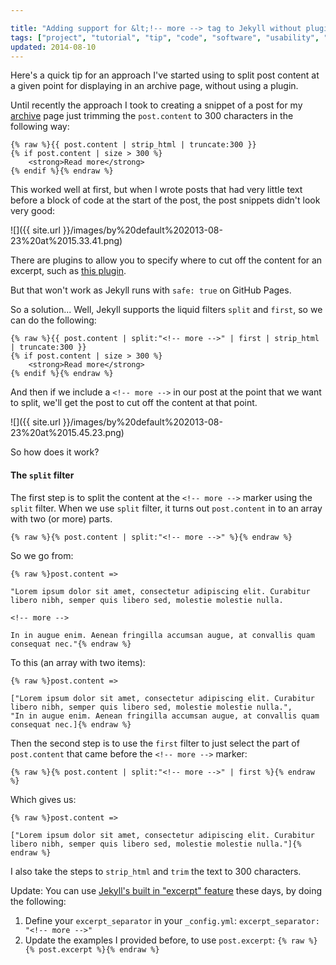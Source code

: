 ```yaml
---

title: "Adding support for &lt;!-- more --> tag to Jekyll without plugins"
tags: ["project", "tutorial", "tip", "code", "software", "usability", "development", "jekyll"]
updated: 2014-08-10
---
```

Here's a quick tip for an approach I've started using to split post content at a given point for displaying in an archive page, without using a plugin.

<!-- more -->

Until recently the approach I took to creating a snippet of a post for my [archive](/archive.html) page just trimming the `post.content` to 300 characters in the following way:

```liquid
{% raw %}{{ post.content | strip_html | truncate:300 }}
{% if post.content | size > 300 %}
    <strong>Read more</strong>
{% endif %}{% endraw %}
```

This worked well at first, but when I wrote posts that had very little text before a block of code at the start of the post, the post snippets didn't look very good:

![]({{ site.url }}/images/by%20default%202013-08-23%20at%2015.33.41.png)

There are plugins to allow you to specify where to cut off the content for an excerpt, such as [this plugin](https://gist.github.com/stympy/986665).

But that won't work as Jekyll runs with `safe: true` on GitHub Pages.

So a solution... Well, Jekyll supports the liquid filters `split` and `first`, so we can do the following:

```liquid
{% raw %}{{ post.content | split:"<!-- more -->" | first | strip_html | truncate:300 }}
{% if post.content | size > 300 %}
    <strong>Read more</strong>
{% endif %}{% endraw %}
```

And then if we include a `<!-- more -->` in our post at the point that we want to split, we'll get the post to cut off the content at that point.

![]({{ site.url }}/images/by%20default%202013-08-23%20at%2015.45.23.png)

So how does it work?

#### The `split` filter

The first step is to split the content at the `<!-- more -->` marker using the `split` filter. When we use `split` filter, it turns out `post.content` in to an array with two (or more) parts.

```liquid
{% raw %}{% post.content | split:"<!-- more -->" %}{% endraw %}
```

So we go from:

```liquid
{% raw %}post.content =>

"Lorem ipsum dolor sit amet, consectetur adipiscing elit. Curabitur libero nibh, semper quis libero sed, molestie molestie nulla.

<!-- more -->

In in augue enim. Aenean fringilla accumsan augue, at convallis quam consequat nec."{% endraw %}
```

To this (an array with two items):

```liquid
{% raw %}post.content =>

["Lorem ipsum dolor sit amet, consectetur adipiscing elit. Curabitur libero nibh, semper quis libero sed, molestie molestie nulla.",
"In in augue enim. Aenean fringilla accumsan augue, at convallis quam consequat nec.]{% endraw %}
```

Then the second step is to use the `first` filter to just select the part of `post.content` that came before the `<!-- more -->` marker:

```liquid
{% raw %}{% post.content | split:"<!-- more -->" | first %}{% endraw %}
```

Which gives us:

```liquid
{% raw %}post.content =>

["Lorem ipsum dolor sit amet, consectetur adipiscing elit. Curabitur libero nibh, semper quis libero sed, molestie molestie nulla."]{% endraw %}
```

I also take the steps to `strip_html` and `trim` the text to 300 characters.

Update:
You can use [Jekyll's built in "excerpt" feature](http://jekyllrb.com/docs/posts/#post-excerpts) these days, by doing the following:

1. Define your `excerpt_separator` in your `_config.yml`:
    ```excerpt_separator: "<!-- more -->"```
2. Update the examples I provided before, to use `post.excerpt`:
    ```{% raw %}{% post.excerpt %}{% endraw %}```

